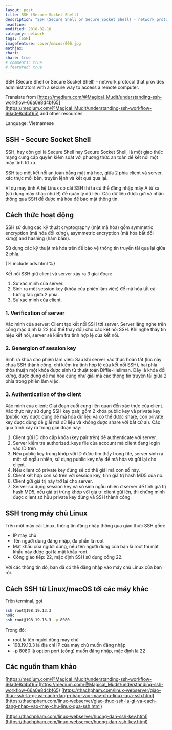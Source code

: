 ```yaml
---
layout: post
title: SSH (Secure Socket Shell)
description: "SSH (Secure Shell or Secure Socket Shell) - network protocol that provides administrators with a secure way to access a remote computer."
headline:
modified: 2018-02-18
category: network
tags: [SSH]
imagefeature: cover/macos/006.jpg
mathjax:
chart:
share: true
# comments: true
# featured: true
---
```


SSH (Secure Shell or Secure Socket Shell) - network protocol that provides administrators with a secure way to access a remote computer.

Translate from [https://medium.com/@Magical_Mudit/understanding-ssh-workflow-66a0e8d4bf65](https://medium.com/@Magical_Mudit/understanding-ssh-workflow-66a0e8d4bf65) and other resources

Language: Vietnamese

## SSH - Secure Socket Shell

SSH, hay còn gọi là Secure Shell hay Secure Socket Shell, là một giao thức mạng cung cấp quyền kiểm soát với phương thức an toàn để kết nối một máy tính từ xa.

SSH tạo một kết nối an toàn bằng mật mã học, giữa 2 phía client và server, xác thực mỗi bên, truyền lệnh và kết quả qua lại.

Ví dụ máy tính A hệ Linux có cài SSH thì ta cú thể đăng nhập máy A từ xa (sử dụng máy khác như B) để quản lý dữ liệu. Các dữ liệu được gửi và nhận thông qua SSH đề được mã hóa để bảo mật thông tin.

## Cách thức hoạt động
SSH sử dụng các kỹ thuật cryptography (mật mã hóa) gồm symmetric encryption (mã hóa đối xừng), asymmetric encryption (mã hóa bất đối xừng) and hashing (hàm băm).

Sử dụng các kỹ thuật mã hóa trên để bảo vệ thông tin truyền tải qua lại giữa 2 phía.

{% include ads.html %}

Kết nối SSH giữ client và server xảy ra 3 giai đoạn:
1. Sự xác minh của server.
2. Sinh ra một session key (khóa của phiên làm việc) để mã hóa tất cả tương tác giữa 2 phía.
3. Sự xác minh của client.

### 1. Verification of server
Xác minh của server: Client tạo kết nối SSH tới server. Server lắng nghe trên cổng mặc định là 22 (có thể thay đổi) cho các kết nối SSH. Khi nghe thấy tín hiệu kết nối, server sẽ kiểm tra tính hợp lệ của kết nối.

### 2. Genergion of session key
Sinh ra khóa cho phiên làm việc: Sau khi server xác thực hoàn tất (lúc này chưa SSH thành công, chỉ kiểm tra tính hợp lệ của kết nối SSH), hai phía thỏa thuận một khóa được sinh từ thuật toán Diffie-Hellman. Đây là khóa đối xứng, được dùng để mã hóa cũng như giải mã các thông tin truyền tải giữa 2 phía trong phiên làm việc.

### 3. Authentication of the client
Xác minh của client: Giai đoạn cuối cùng liên quan đến xác thực của client. Xác thực này sử dụng SSH key pair, gồm 2 khóa public key và private key (public key được dùng để mã hóa dữ liệu và có thể được share, còn private key được dùng để giải mã dữ liệu và không được share với bất cứ ai). Các quá trình xảy ra trong giai đoạn này:
1. Client gửi ID cho cặp khóa (key pair trên) để authenticate với server.
2. Server kiểm tra authorized_keys file của account mà client đang login vào ID trên
3. Nếu public key trùng khớp với ID được tìm thấy trong file, server sinh ra một số ngẫu nhiên, sử dụng public key này để mã hóa và gửi lại cho client.
4. Nếu client có private key đúng sẽ có thể giải mã con số này.
5. Client kết hợp con số trên với session key, tính giá trị hash MD5 của nó.
6. Client gửi giá trị này trở lại cho server.
7. Server sử dụng session key và số sinh ngẫu nhiên ở server để tính giá trị hash MD5, nếu giá trị trùng khớp với giá trị client gửi lên, thì  chứng minh được client sở hữu private key đúng và SSH thành công.

## SSH trong máy chủ Linux
Trên một máy cài Linux, thông tin đăng nhập thông qua giao thức SSH gồm:

+ IP máy chủ
+ Tên người dùng đăng nhập, đa phần là root
+ Mật khẩu của người dùng, nếu tên người dùng của bạn là root thì mật khẩu này được gọi là mật khẩu root.
+ Cổng giao tiếp: 22, mặc định SSH sử dụng cổng 22.

Với các thông tin đó, bạn đã có thể đăng nhập vào máy chủ Linux của bạn rồi.

## Cách SSH từ Linux/macOS tới các máy khác
Trên terminal, gọi 
```bash
ssh root@198.19.13.3
hoặc
ssh root@198.19.13.3 -p 8080
```

Trong đó:
+ root là tên người dùng máy chủ
+ 198.19.13.3 là địa chỉ IP của máy chủ muốn đăng nhập
+ -p 8080 là option port (cổng) muốn đăng nhập, mặc định là 22

## Các nguồn tham khảo

[https://medium.com/@Magical_Mudit/understanding-ssh-workflow-66a0e8d4bf65](https://medium.com/@Magical_Mudit/understanding-ssh-workflow-66a0e8d4bf65)
[https://thachpham.com/linux-webserver/giao-thuc-ssh-la-gi-va-cach-dang-nhap-vao-may-chu-linux-qua-ssh.html](https://thachpham.com/linux-webserver/giao-thuc-ssh-la-gi-va-cach-dang-nhap-vao-may-chu-linux-qua-ssh.html)

[https://thachpham.com/linux-webserver/huong-dan-ssh-key.html](https://thachpham.com/linux-webserver/huong-dan-ssh-key.html)

